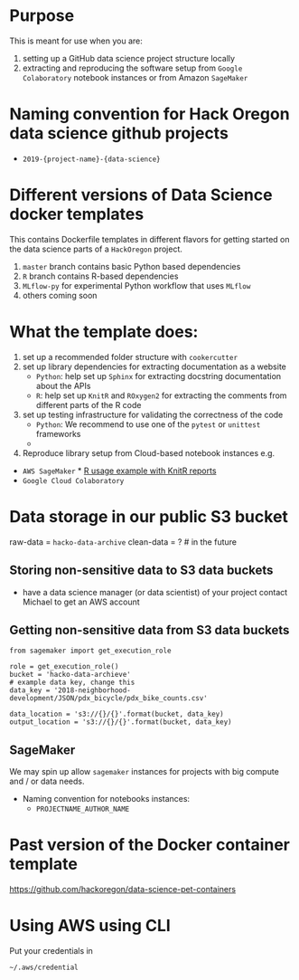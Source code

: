 # Purpose
This is meant for use when you are:
1. setting up a GitHub data science project structure locally
2. extracting and reproducing the software setup from `Google Colaboratory` notebook instances or from Amazon `SageMaker`

# Naming convention for Hack Oregon data science github projects 
* `2019-{project-name}-{data-science}`


# Different versions of Data Science docker templates
This contains Dockerfile templates in different flavors for getting started
on the data science parts of a `HackOregon` project. 

1) `master` branch contains basic Python based dependencies 
2) `R` branch contains R-based dependencies 
3) `MLflow-py` for experimental Python workflow that uses `MLflow`
4) others coming soon 


# What the template does:
1. set up a recommended folder structure with `cookercutter`
2. set up library dependencies for extracting documentation as a website
	* `Python`: help set up `Sphinx` for extracting docstring documentation about the APIs 
	* `R`: help set up `KnitR` and `ROxygen2` for extracting the comments from
			different parts of the R code
3. set up testing infrastructure for validating the correctness of the code
	* `Python`: We recommend to use one of the `pytest` or `unittest` frameworks 
	* 
4. Reproduce library setup from Cloud-based notebook instances 
e.g. 
* `AWS SageMaker`
		* [R usage example with KnitR reports](https://rstudio-pubs-static.s3.amazonaws.com/456313_9f8f6ba90b7a4a70a5f8cef7753d2d19.html)
* `Google Cloud Colaboratory`

# Data storage in our public S3 bucket
raw-data = `hacko-data-archive`
clean-data = ?  # in the future

## Storing non-sensitive data to S3 data buckets 
* have a data science manager (or data scientist) of your project  contact Michael to get an AWS account 

## Getting non-sensitive data from S3 data buckets 
```
from sagemaker import get_execution_role

role = get_execution_role()
bucket = 'hacko-data-archieve'
# example data key, change this
data_key = '2018-neighborhood-development/JSON/pdx_bicycle/pdx_bike_counts.csv'

data_location = 's3://{}/{}'.format(bucket, data_key)
output_location = 's3://{}/{}'.format(bucket, data_key)
```

## SageMaker 
We may spin up allow `sagemaker` instances for projects with big compute and / or data needs.
* Naming convention for notebooks instances: 
	* `PROJECTNAME_AUTHOR_NAME`

# Past version of the Docker container template 
https://github.com/hackoregon/data-science-pet-containers

# Using AWS using CLI 
Put your credentials in 
```
~/.aws/credential
```

